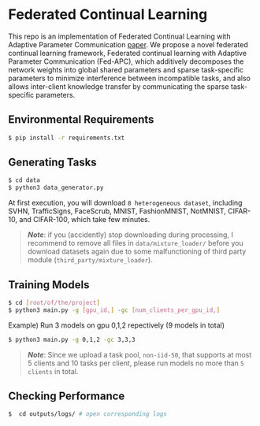 # Federated Continual Learning

This repo is an implementation of Federated Continual Learning with Adaptive Parameter Communication [paper](https://arxiv.org/abs/2003.03196). We propose a novel federated continual learning framework, Federated continual learning with Adaptive Parameter Communication (Fed-APC), which additively decomposes the network weights into global shared parameters and sparse task-specific parameters to minimize interference between incompatible tasks, and also allows inter-client knowledge transfer by communicating the sparse task-specific parameters.

## Environmental Requirements
```bash
$ pip install -r requirements.txt
```

## Generating Tasks
```bash
$ cd data
$ python3 data_generator.py
```
At first execution, you will download `8 heterogeneous dataset`, including SVHN, TrafficSigns, FaceScrub, MNIST, FashionMNIST, NotMNIST, CIFAR-10, and CIFAR-100, which take few minutes. 
> ***Note***: if you (accidently) stop downloading during processing, I recommend to remove all files in `data/mixture_loader/` before you download datasets again due to some malfunctioning of third party module (`third_party/mixture_loader`).

## Training Models
```bash
$ cd [root/of/the/project]
$ python3 main.py -g [gpu_id,] -gc [num_clients_per_gpu_id,]
```
Example) Run 3 models on gpu 0,1,2 repectively (9 models in total)
```bash
$ python3 main.py -g 0,1,2 -gc 3,3,3
```
> ***Note***: Since we upload a task pool, `non-iid-50`, that supports at most 5 clients and 10 tasks per client, please run models no more than `5 clients` in total.

## Checking Performance
```bash
$  cd outputs/logs/ # open corresponding logs 
```
